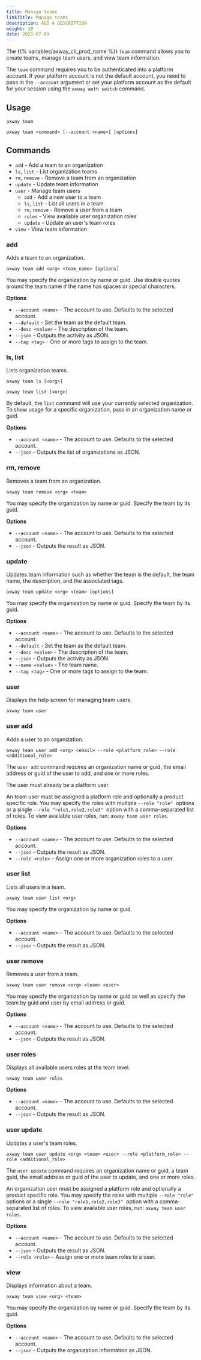 ```yaml
---
title: Manage teams
linkTitle: Manage teams
description: ADD A DESCRIPTION
weight: 20
date: 2021-07-09
---
```


The {{% variables/axway_cli_prod_name %}} `team` command allows you to create teams, manage team users, and view team information.

The `team` command requires you to be authenticated into a platform account. If your platform account is not the default account, you need to pass in the `--account` argument or set your platform account as the default for your session using the `axway auth switch` command.

## Usage

```
axway team

axway team <command> [--account <name>] [options]
```

## Commands

* `add` - Add a team to an organization
* `ls`, `list` - List organization teams
* `rm`, `remove` - Remove a team from an organization
* `update` - Update team information
* `user` - Manage team users
    * `add` - Add a new user to a team
    * `ls`, `list` - List all users in a team
    * `rm`, `remove` - Remove a user from a team
    * `roles` - View available user organization roles
    * `update` - Update an user's team roles
* `view` - View team information

### add

Adds a team to an organization.

```
axway team add <org> <team_name> [options]
```

You may specify the organization by name or guid. Use double quotes around the team name if the name has spaces or special characters.

**Options**

* `--account <name>` - The account to use. Defaults to the selected account.
* `--default` - Set the team as the default team.
* `--desc <value>` - The description of the team.
* `--json` - Outputs the activity as JSON.
* `--tag <tag>` - One or more tags to assign to the team.

### ls, list

Lists organization teams.

```
axway team ls [<org>]

axway team list [<org>]
```

By default, the `list` command will use your currently selected organization. To show usage for a specific organization, pass in an organization name or guid.

**Options**

* `--account <name>` - The account to use. Defaults to the selected account.
* `--json` - Outputs the list of organizations as JSON.

### rm, remove

Removes a team from an organization.

```
axway team remove <org> <team>
```

You may specify the organization by name or guid. Specify the team by its guid.

**Options**

* `--account <name>` - The account to use. Defaults to the selected account.
* `--json` - Outputs the result as JSON.

### update

Updates team information such as whether the team is the default, the team name, the description, and the associated tags.

```
axway team update <org> <team> [options]
```

You may specify the organization by name or guid. Specify the team by its guid.

**Options**

* `--account <name>` - The account to use. Defaults to the selected account.
* `--default` - Set the team as the default team.
* `--desc <value>` - The description of the team.
* `--json` - Outputs the activity as JSON.
* `--name <value>` - The team name.
* `--tag <tag>` - One or more tags to assign to the team.

### user

Displays the help screen for managing team users.

```
axway team user
```

### user add

Adds a user to an organization.

```
axway team user add <org> <email> --role <platform_role> --role <additional_role>
```

The `user add` command requires an organization name or guid, the email address or guid of the user to add, and one or more roles.

The user must already be a platform user.

An team user must be assigned a platform role and optionally a product specific role. You may specify the roles with multiple `--role "role"`  options or a single `--role "role1,role2,role3"`  option with a comma-separated list of roles. To view available user roles, run: `axway team user roles`.

**Options**

* `--account <name>` - The account to use. Defaults to the selected account.
* `--json` - Outputs the result as JSON.
* `--role <role>` - Assign one or more organization roles to a user.

### user list

Lists all users in a team.

```
axway team user list <org>
```

You may specify the organization by name or guid.

**Options**

* `--account <name>` - The account to use. Defaults to the selected account.
* `--json` - Outputs the result as JSON.

### user remove

Removes a user from a team.

```
axway team user remove <org> <team> <user>
```

You may specify the organization by name or guid as well as specify the team by guid and user by email address or guid.

**Options**

* `--account <name>` - The account to use. Defaults to the selected account.
* `--json` - Outputs the result as JSON.

### user roles

Displays all available users roles at the team level.

```
axway team user roles
```

**Options**

* `--account <name>` - The account to use. Defaults to the selected account.
* `--json` - Outputs the result as JSON.

### user update

Updates a user's team roles.

```
axway team user update <org> <team> <user> --role <platform_role> --role <additional_role>
```

The `user update` command requires an organization name or guid, a team guid, the email address or guid of the user to update, and one or more roles.

An organization user must be assigned a platform role and optionally a product specific role. You may specify the roles with multiple `--role "role"`  options or a single `--role "role1,role2,role3"`  option with a comma-separated list of roles. To view available user roles, run: `axway team user roles`.

**Options**

* `--account <name>` - The account to use. Defaults to the selected account.
* `--json` - Outputs the result as JSON.
* `--role <role>` - Assign one or more team roles to a user.

### view

Displays information about a team.

```
axway team view <org> <team>
```

You may specify the organization by name or guid. Specify the team by its guid.

**Options**

* `--account <name>` - The account to use. Defaults to the selected account.
* `--json` - Outputs the organization information as JSON.
